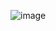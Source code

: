 ![image](https://github.com/VitaliyDolceVita/goit-pydev-hw1/assets/47143915/8318a08d-cb7a-4eeb-9b39-b7c4872d4a19)
